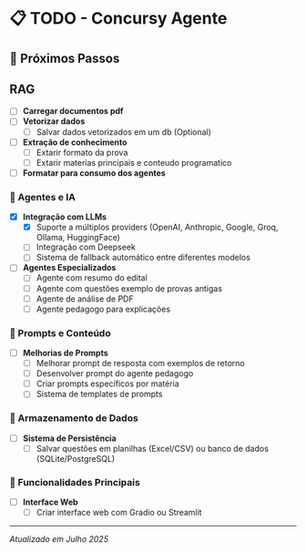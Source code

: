 # 📋 TODO - Concursy Agente

## 🚀 Próximos Passos
## RAG 
- [ ] **Carregar documentos pdf**
- [ ] **Vetorizar dados**
  - [ ] Salvar dados vetorizados em um db (Optional)
- [ ] **Extração de conhecimento**
  - [ ] Extarir formato da prova
  - [ ] Extarir materias principais e conteudo programatico
- [ ] **Formatar para consumo dos agentes**
### 🤖 Agentes e IA
- [x] **Integração com LLMs**
  - [x] Suporte a múltiplos providers (OpenAI, Anthropic, Google, Groq, Ollama, HuggingFace)
  - [ ] Integração com Deepseek
  - [ ] Sistema de fallback automático entre diferentes modelos

- [ ] **Agentes Especializados**
  - [ ] Agente com resumo do edital
  - [ ] Agente com questões exemplo de provas antigas
  - [ ] Agente de análise de PDF
  - [ ] Agente pedagogo para explicações

### 📝 Prompts e Conteúdo
- [ ] **Melhorias de Prompts**
  - [ ] Melhorar prompt de resposta com exemplos de retorno
  - [ ] Desenvolver prompt do agente pedagogo
  - [ ] Criar prompts específicos por matéria
  - [ ] Sistema de templates de prompts

### 💾 Armazenamento de Dados
- [ ] **Sistema de Persistência**
  - [ ] Salvar questões em planilhas (Excel/CSV) ou banco de dados (SQLite/PostgreSQL)

### 🎯 Funcionalidades Principais
- [ ] **Interface Web**
  - [ ] Criar interface web com Gradio ou Streamlit

---

*Atualizado em Julho 2025*